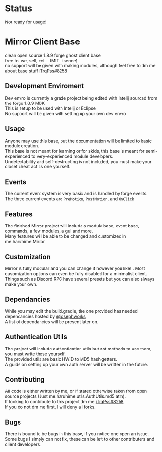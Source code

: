 # Status  
Not ready for usage!  
  
# Mirror Client Base
clean open source 1.8.9 forge ghost client base  
free to use, sell, ect... (MIT Lisence)    
no support will be given with making modules, although feel free to dm me about base stuff [iTrqPss#8258](http://discordapp.com/users/359833743906832385)
  
## Development Enviroment  
Dev envro is currently a grade project being edited with Intelij sourced from the forge 1.8.9 MDK  
This is setup to be used with Intelij or Eclipse  
No support will be given with setting up your own dev envro  
  
## Usage  
Anyone may use this base, but the documentation will be limited to basic module creation.  
This base is not meant for learning or for skids, this base is meant for semi-experienced to very-experienced module developers.  
Undetectability and self-destructing is not included, you must make your closet cheat act as one yourself.  
  
## Events
The current event system is very basic and is handled by forge events.  
The three current events are `PreMotion`, `PostMotion`, and `OnClick`  
    
## Features  
The finished Mirror project will include a module base, event base, commands, a few modules, a gui and more.  
Many features will be able to be changed and customized in me.haruhime.Mirror  

## Customization  
Mirror is fully modular and you can change it however you like! .
Most cusomization options can even be fully disabled for a minimalist client.  
Things such as Discord RPC have several presets but you can also always make your own.

## Dependancies  
While you may edit the build.gradle, the one provided has needed dependancies hosted by [@josephworks](https://github.com/josephworks)  
A list of dependancies will be present later on.  

## Authentication Utils   
The project will include authentication utils but not methods to use them, you must write these yourself.  
The provided utils are basic HWID to MD5 hash getters.  
A guide on setting up your own auth server will be written in the future.  
  
## Contributing  
All code is either written by me, or if stated otherwise taken from open source projects (Just me.haruhime.utils.AuthUtils.md5 atm).  
If looking to contribute to this project dm me  [iTrqPss#8258](http://discordapp.com/users/359833743906832385)  
If you do not dm me first, I will deny all forks.  
  
## Bugs  
There is bound to be bugs in this base, if you notice one open an issue.  
Some bugs I simply can not fix, these can be left to other contributers and client developers.  
